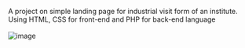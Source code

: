 A project on simple landing page for industrial visit form of an institute.<br>
Using HTML, CSS for front-end and PHP for back-end language<br>
<br>
![image](https://github.com/jeskhumancha/industrial_visit_form/assets/165833014/311bdd95-7833-49cc-97ce-2ed56ea80cc7)

